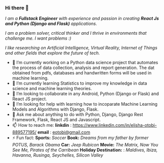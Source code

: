### Hi there 👋

_I am a **Fullstack Engineer** with experience and passion in 
creating **React Js and Python (Django and Flask)** applications._

_I am a problem solver, critical thinker and I thrive in environments 
that challenge me. I want problems :)_

_I like researching on Artificial Intelligence, Virtual Reality, Internet of Things
and other fields that explore the future of tech._

- 🔭 I’m currently working on a Python data science project that automates the process of
      data collection, analysis and report generation. The dat obtained from pdfs, databases and 
      handwritten forms will be used in machine learning.
- 🌱 I’m currently learning Statistics to improve my knowledge in data science and machine learning theories.
- 👯 I’m looking to collaborate in any Android, Python (Django or Flask) and React JS project.
- 🤔 I’m looking for help with learning how to incoparate Machine Learning Models and Algorithms with Django, Flask.
- 💬 Ask me about anything to do with Python, Django, Django Rest Framework, Flask, React JS and Javascript.
- 📫 How to reach me: 
      **linkdin** : https://www.linkedin.com/in/elisha-otobi-889577195/ 
      **email** : eotobi@gmail.com
- ⚡ Fun fact:
      **Sports:** _Soccer_
      **Book:** _Dreams from my father by former POTUS, Barack Obama_
      **Car:** _Jeep Rubicon_
      **Movie:** _The Matrix, Now You See Me, Pirates of the Carribean_
      **Holiday Destination:** : _Maldives, Ibiza, Havanna, Rusinga, Seychelles, Silicon Valley_
